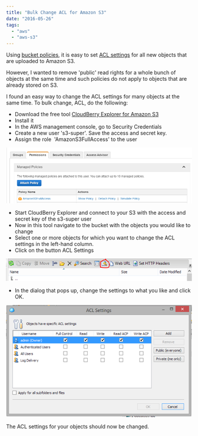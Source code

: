 ```yaml
---
title: "Bulk Change ACL for Amazon S3"
date: "2016-05-26"
tags: 
  - "aws"
  - "aws-s3"
---
```


Using [bucket policies](http://docs.aws.amazon.com/AmazonS3/latest/dev/using-iam-policies.html), it is easy to set [ACL settings](http://docs.aws.amazon.com/AmazonS3/latest/dev/acl-overview.html) for all new objects that are uploaded to Amazon S3.

However, I wanted to remove 'public' read rights for a whole bunch of objects at the same time and such policies do not apply to objects that are already stored on S3.

I found an easy way to change the ACL settings for many objects at the same time. To bulk change, ACL, do the following:

- Download the free tool [CloudBerry Explorer for Amazon S3](http://www.cloudberrylab.com/free-amazon-s3-explorer-cloudfront-IAM.aspx)
- Install it
- In the AWS management console, go to Security Credentials
- Create a new user 's3-super'. Save the access and secret key.
- Assign the role  'AmazonS3FullAccess' to the user

![full_access](images/full_access.png)

- Start CloudBerry Explorer and connect to your S3 with the access and secret key of the s3-super user
- Now in this tool navigate to the bucket with the objects you would like to change
- Select one or more objects for which you want to change the ACL settings in the left-hand column.
- Click on the button ACL Settings

![acl](images/acl.png)

- In the dialog that pops up, change the settings to what you like and click OK.

![acl_settings](images/acl_settings.png)

The ACL settings for your objects should now be changed.
